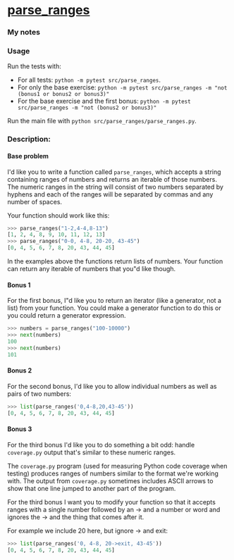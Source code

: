 # [parse_ranges](https://www.pythonmorsels.com/exercises/008c3f7419944ed781eb4924483bff35)

### My notes

### Usage
Run the tests with:
- For all tests: `python -m pytest src/parse_ranges`.
- For only the base exercise: `python -m pytest src/parse_ranges -m "not (bonus1 or bonus2 or bonus3)"`
- For the base exercise and the first bonus: `python -m pytest src/parse_ranges -m "not (bonus2 or bonus3)"`

Run the main file with `python src/parse_ranges/parse_ranges.py`.

### Description:
#### Base problem
I'd like you to write a function called `parse_ranges`, which accepts a string containing ranges of numbers and returns an iterable of those numbers.
The numeric ranges in the string will consist of two numbers separated by hyphens and each of the ranges will be separated by commas and any number of spaces.

Your function should work like this:
```python
>>> parse_ranges("1-2,4-4,8-13")
[1, 2, 4, 8, 9, 10, 11, 12, 13]
>>> parse_ranges("0-0, 4-8, 20-20, 43-45")
[0, 4, 5, 6, 7, 8, 20, 43, 44, 45]
```

In the examples above the functions return lists of numbers. Your function can return any iterable of numbers that you"d like though.

#### Bonus 1
For the first bonus, I"d like you to return an iterator (like a generator, not a list) from your function.
You could make a generator function to do this or you could return a generator expression.

```python
>>> numbers = parse_ranges("100-10000")
>>> next(numbers)
100
>>> next(numbers)
101
```

#### Bonus 2
For the second bonus, I'd like you to allow individual numbers as well as pairs of two numbers:

```python
>>> list(parse_ranges('0,4-8,20,43-45'))
[0, 4, 5, 6, 7, 8, 20, 43, 44, 45]
```

#### Bonus 3
For the third bonus I'd like you to do something a bit odd: handle `coverage.py` output that's similar to these numeric ranges.

The `coverage.py` program (used for measuring Python code coverage when testing) produces ranges of numbers similar to the format we're working with. The output from `coverage.py` sometimes includes ASCII arrows to show that one line jumped to another part of the program.

For the third bonus I want you to modify your function so that it accepts ranges with a single number followed by an -> and a number or word and ignores the -> and the thing that comes after it.

For example we include 20 here, but ignore -> and exit:

```python
>>> list(parse_ranges('0, 4-8, 20->exit, 43-45'))
[0, 4, 5, 6, 7, 8, 20, 43, 44, 45]
```
